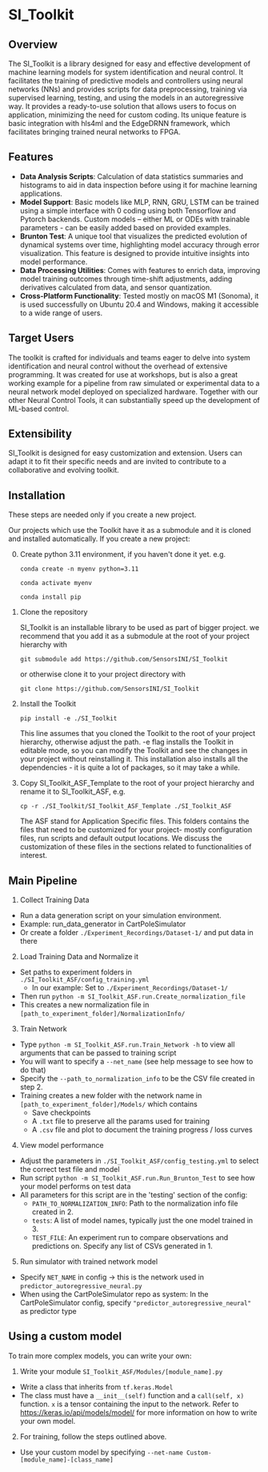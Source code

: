 # SI_Toolkit

## Overview

The SI_Toolkit is a library designed for easy and effective development of machine learning models for system identification and neural control. It facilitates the training of predictive models and controllers using neural networks (NNs) and provides scripts for data preprocessing, training via supervised learning, testing, and using the models in an autoregressive way. It provides a ready-to-use solution that allows users to focus on application, minimizing the need for custom coding. Its unique feature is basic integration with hls4ml and the EdgeDRNN framework, which facilitates bringing trained neural networks to FPGA.

## Features

- **Data Analysis Scripts**: Calculation of data statistics summaries and histograms to aid in data inspection before using it for machine learning applications.
- **Model Support**: Basic models like MLP, RNN, GRU, LSTM can be trained using a simple interface with 0 coding using both Tensorflow and Pytorch backends. Custom models – either ML or ODEs with trainable parameters - can be easily added based on provided examples.
- **Brunton Test**: A unique tool that visualizes the predicted evolution of dynamical systems over time, highlighting model accuracy through error visualization. This feature is designed to provide intuitive insights into model performance.
- **Data Processing Utilities**: Comes with features to enrich data, improving model training outcomes through time-shift adjustments, adding derivatives calculated from data, and sensor quantization.
- **Cross-Platform Functionality**: Tested mostly on macOS M1 (Sonoma), it is used successfully on Ubuntu 20.4 and Windows, making it accessible to a wide range of users.

## Target Users

The toolkit is crafted for individuals and teams eager to delve into system identification and neural control without the overhead of extensive programming. It was created for use at workshops, but is also a great working example for a pipeline from raw simulated or experimental data to a neural network model deployed on specialized hardware. Together with our other Neural Control Tools, it can substantially speed up the development of ML-based control.

## Extensibility

SI_Toolkit is designed for easy customization and extension. Users can adapt it to fit their specific needs and are invited to contribute to a collaborative and evolving toolkit.

## Installation
These steps are needed only if you create a new project.

Our projects which use the Toolkit have it as a submodule and it is cloned and  installed automatically.
If you create a new project:

0. Create python 3.11 environment, if you haven't done it yet. e.g.

    `conda create -n myenv python=3.11`

    `conda activate myenv`

    `conda install pip`

1. Clone the repository

    SI_Toolkit is an installable library to be used as part of bigger project.
    we recommend that you add it as a submodule at the root of your project hierarchy with

    `git submodule add https://github.com/SensorsINI/SI_Toolkit`

    or otherwise clone it to your project directory with

    `git clone https://github.com/SensorsINI/SI_Toolkit`

2. Install the Toolkit

    `pip install -e ./SI_Toolkit`

    This line assumes that you cloned the Toolkit to the root of your project hierarchy, otherwise adjust the path.
    -e flag installs the Toolkit in editable mode, so you can modify the Toolkit and see the changes in your project without reinstalling it.
    This installation also installs all the dependencies - it is quite a lot of packages, so it may take a while.
3. Copy SI_Toolkit_ASF_Template to the root of your project hierarchy and rename it to SI_Toolkit_ASF, e.g.

    `cp -r ./SI_Toolkit/SI_Toolkit_ASF_Template ./SI_Toolkit_ASF`

   The ASF stand for Application Specific files.
   This folders contains the files that need to be customized for your project- mostly configuration files, run scripts and default output locations.
   We discuss the customization of these files in the sections related to functionalities of interest.

## Main Pipeline
1. Collect Training Data
  - Run a data generation script on your simulation environment.
  - Example: run_data_generator in CartPoleSimulator
  - Or create a folder `./Experiment_Recordings/Dataset-1/` and put data in there
2. Load Training Data and Normalize it
  - Set paths to experiment folders in `./SI_Toolkit_ASF/config_training.yml`
    - In our example: Set to `./Experiment_Recordings/Dataset-1/`
  - Then run `python -m SI_Toolkit_ASF.run.Create_normalization_file`
  - This creates a new normalization file in `[path_to_experiment_folder]/NormalizationInfo/`
3. Train Network
  - Type `python -m SI_Toolkit_ASF.run.Train_Network -h` to view all arguments that can be passed to training script
  - You will want to specify a `--net_name` (see help message to see how to do that)
  - Specify the `--path_to_normalization_info` to be the CSV file created in step 2.
  - Training creates a new folder with the network name in `[path_to_experiment_folder]/Models/` which contains
    - Save checkpoints
    - A `.txt` file to preserve all the params used for training
    - A `.csv` file and plot to document the training progress / loss curves
4. View model performance
  - Adjust the parameters in `./SI_Toolkit_ASF/config_testing.yml` to select the correct test file and model
  - Run script `python -m SI_Toolkit_ASF.run.Run_Brunton_Test` to see how your model performs on test data
  - All parameters for this script are in the 'testing' section of the config:
    - `PATH_TO_NORMALIZATION_INFO`: Path to the normalization info file created in 2.
    - `tests`: A list of model names, typically just the one model trained in 3.
    - `TEST_FILE`: An experiment run to compare observations and predictions on. Specify any list of CSVs generated in 1.
5. Run simulator with trained network model
  - Specify `NET_NAME` in config -> this is the network used in `predictor_autoregressive_neural.py`
  - When using the CartPoleSimulator repo as system: In the CartPoleSimulator config, specify `"predictor_autoregressive_neural"` as predictor type

## Using a custom model
To train more complex models, you can write your own:
1. Write your module `SI_Toolkit_ASF/Modules/[module_name].py`
  - Write a class that inherits from `tf.keras.Model`
  - The class must have a `__init__(self)` function and a `call(self, x)` function. `x` is a tensor containing the input to the network. Refer to https://keras.io/api/models/model/ for more information on how to write your own model.
2. For training, follow the steps outlined above. 
  - Use your custom model by specifying `--net-name Custom-[module_name]-[class_name]`